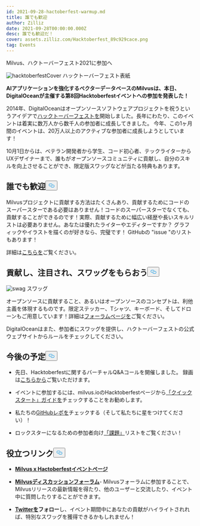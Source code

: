 ```yaml
---
id: 2021-09-28-hactoberfest-warmup.md
title: 誰でも歓迎
author: Zilliz
date: 2021-09-28T00:00:00.000Z
desc: 誰でも歓迎だ！
cover: assets.zilliz.com/Hacktoberfest_89c929cace.png
tag: Events
---
```

<custom-h1>Milvus、ハクトーバーフェスト2021に参加へ</custom-h1><p>
  
   <span class="img-wrapper"> <img translate="no" src="https://assets.zilliz.com/Hacktoberfest_89c929cace.png" alt="hacktoberfestCover" class="doc-image" id="hacktoberfestcover" />
   </span> <span class="img-wrapper"> <span>ハックトーバーフェスト表紙</span> </span></p>
<p><strong>AIアプリケーションを強化するベクターデータベースのMilvusは、本日、DigitalOceanが主催する第8回Hacktoberfestイベントへの参加を発表した！</strong></p>
<p>2014年、DigitalOceanはオープンソースソフトウェアプロジェクトを祝うというアイデアで<a href="https://hacktoberfest.digitalocean.com/">ハックトーバーフェストを</a>開始しました。長年にわたり、このイベントは着実に数万人から数千人の参加者に成長してきました。  今年、この1ヶ月間のイベントは、20万人以上のアクティブな参加者に成長しようとしています！</p>
<p>10月1日からは、ベテラン開発者から学生、コード初心者、テックライターからUXデザイナーまで、誰もがオープンソースコミュニティに貢献し、自分のスキルを向上させることができ、限定版スワッグなどが当たる特典もあります。</p>
<h2 id="Everyone-is-welcome" class="common-anchor-header">誰でも歓迎<button data-href="#Everyone-is-welcome" class="anchor-icon" translate="no">
      <svg translate="no"
        aria-hidden="true"
        focusable="false"
        height="20"
        version="1.1"
        viewBox="0 0 16 16"
        width="16"
      >
        <path
          fill="#0092E4"
          fill-rule="evenodd"
          d="M4 9h1v1H4c-1.5 0-3-1.69-3-3.5S2.55 3 4 3h4c1.45 0 3 1.69 3 3.5 0 1.41-.91 2.72-2 3.25V8.59c.58-.45 1-1.27 1-2.09C10 5.22 8.98 4 8 4H4c-.98 0-2 1.22-2 2.5S3 9 4 9zm9-3h-1v1h1c1 0 2 1.22 2 2.5S13.98 12 13 12H9c-.98 0-2-1.22-2-2.5 0-.83.42-1.64 1-2.09V6.25c-1.09.53-2 1.84-2 3.25C6 11.31 7.55 13 9 13h4c1.45 0 3-1.69 3-3.5S14.5 6 13 6z"
        ></path>
      </svg>
    </button></h2><p>Milvusプロジェクトに貢献する方法はたくさんあり、貢献するためにコードのスーパースターである必要はありません！コードのスーパースターでなくても、貢献することができるのです！実際、貢献するために幅広い経歴や長いスキルリストは必要ありません。あなたは優れたライターやエディターですか？  グラフィックやイラストを描くのが好きなら、完璧です！  GitHubの "issue "のリストもあります！</p>
<p>詳細は<a href="https://discuss.milvus.io/t/join-hacktoberfest-2021-with-us/72#how-to-participate-1">こちらを</a>ご覧ください。</p>
<h2 id="Contribute-get-noticed--earn-swag" class="common-anchor-header">貢献し、注目され、スワッグをもらおう<button data-href="#Contribute-get-noticed--earn-swag" class="anchor-icon" translate="no">
      <svg translate="no"
        aria-hidden="true"
        focusable="false"
        height="20"
        version="1.1"
        viewBox="0 0 16 16"
        width="16"
      >
        <path
          fill="#0092E4"
          fill-rule="evenodd"
          d="M4 9h1v1H4c-1.5 0-3-1.69-3-3.5S2.55 3 4 3h4c1.45 0 3 1.69 3 3.5 0 1.41-.91 2.72-2 3.25V8.59c.58-.45 1-1.27 1-2.09C10 5.22 8.98 4 8 4H4c-.98 0-2 1.22-2 2.5S3 9 4 9zm9-3h-1v1h1c1 0 2 1.22 2 2.5S13.98 12 13 12H9c-.98 0-2-1.22-2-2.5 0-.83.42-1.64 1-2.09V6.25c-1.09.53-2 1.84-2 3.25C6 11.31 7.55 13 9 13h4c1.45 0 3-1.69 3-3.5S14.5 6 13 6z"
        ></path>
      </svg>
    </button></h2><p>
  
   <span class="img-wrapper"> <img translate="no" src="https://assets.zilliz.com/swag_cae44023e8.png" alt="swag" class="doc-image" id="swag" />
   </span> <span class="img-wrapper"> <span>スワッグ</span> </span></p>
<p>オープンソースに貢献すること、あるいはオープンソースのコンセプトは、利他主義を体現するものです。限定ステッカー、Tシャツ、キーボード、そしてドローンもご用意しています！詳細は<a href="https://discuss.milvus.io/t/join-hacktoberfest-2021-with-us/72#prizes-8">フォーラムページを</a>ご覧ください。</p>
<p>DigitalOceanはまた、参加者にスワッグを提供し、ハクトーバーフェストの公式ウェブサイトからルールをチェックしてください。</p>
<h2 id="Whats-next" class="common-anchor-header">今後の予定<button data-href="#Whats-next" class="anchor-icon" translate="no">
      <svg translate="no"
        aria-hidden="true"
        focusable="false"
        height="20"
        version="1.1"
        viewBox="0 0 16 16"
        width="16"
      >
        <path
          fill="#0092E4"
          fill-rule="evenodd"
          d="M4 9h1v1H4c-1.5 0-3-1.69-3-3.5S2.55 3 4 3h4c1.45 0 3 1.69 3 3.5 0 1.41-.91 2.72-2 3.25V8.59c.58-.45 1-1.27 1-2.09C10 5.22 8.98 4 8 4H4c-.98 0-2 1.22-2 2.5S3 9 4 9zm9-3h-1v1h1c1 0 2 1.22 2 2.5S13.98 12 13 12H9c-.98 0-2-1.22-2-2.5 0-.83.42-1.64 1-2.09V6.25c-1.09.53-2 1.84-2 3.25C6 11.31 7.55 13 9 13h4c1.45 0 3-1.69 3-3.5S14.5 6 13 6z"
        ></path>
      </svg>
    </button></h2><ul>
<li><p>先日、Hacktoberfestに関するバーチャルQ&amp;Aコールを開催しました。  録画は<a href="https://www.youtube.com/watch?v=cHjSTEHoiF8">こちらから</a>ご覧いただけます。</p></li>
<li><p>イベントに参加するには、milvus.ioのHacktoberfestページから<a href="https://hacktoberfest.com/">「クイックスタート」ガイドを</a>チェックすることをお勧めします。</p></li>
<li><p>私たちの<a href="https://github.com/milvus-io">GitHubレポを</a>チェックする（そして私たちに星をつけてください）！</p></li>
<li><p>ロックスターになるための参加者向け<a href="https://github.com/milvus-io/milvus/issues?q=is%3Aopen+is%3Aissue+label%3AHacktoberfest">「課題」</a>リストをご覧ください！</p></li>
</ul>
<h2 id="Helpful-links" class="common-anchor-header">役立つリンク<button data-href="#Helpful-links" class="anchor-icon" translate="no">
      <svg translate="no"
        aria-hidden="true"
        focusable="false"
        height="20"
        version="1.1"
        viewBox="0 0 16 16"
        width="16"
      >
        <path
          fill="#0092E4"
          fill-rule="evenodd"
          d="M4 9h1v1H4c-1.5 0-3-1.69-3-3.5S2.55 3 4 3h4c1.45 0 3 1.69 3 3.5 0 1.41-.91 2.72-2 3.25V8.59c.58-.45 1-1.27 1-2.09C10 5.22 8.98 4 8 4H4c-.98 0-2 1.22-2 2.5S3 9 4 9zm9-3h-1v1h1c1 0 2 1.22 2 2.5S13.98 12 13 12H9c-.98 0-2-1.22-2-2.5 0-.83.42-1.64 1-2.09V6.25c-1.09.53-2 1.84-2 3.25C6 11.31 7.55 13 9 13h4c1.45 0 3-1.69 3-3.5S14.5 6 13 6z"
        ></path>
      </svg>
    </button></h2><ul>
<li><p><a href="https://hacktoberfest.com/"><strong>Milvus x Hactoberfestイベントページ</strong></a></p></li>
<li><p><a href="https://discuss.milvus.io/c/hacktoberfest/9"><strong>Milvusディスカッションフォーラム</strong></a>- Milvusフォーラムに参加することで、Milvusリリースの最新情報を得たり、他のユーザーと交流したり、イベント中に質問したりすることができます。</p></li>
<li><p><strong> <a href="https://twitter.com/milvusio">Twitterを</a>フォロー</strong>し、イベント期間中にあなたの貢献がハイライトされれば、特別なスワッグを獲得できるかもしれません！</p></li>
</ul>
